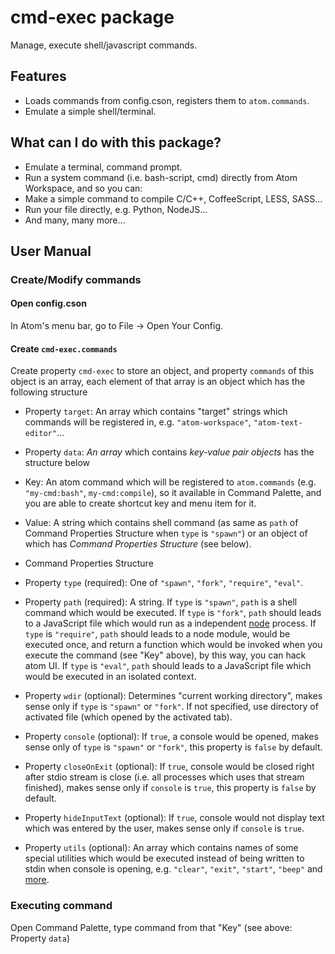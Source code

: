 
# cmd-exec package

Manage, execute shell/javascript commands.

## Features
 - Loads commands from config.cson, registers them to `atom.commands`.
 - Emulate a simple shell/terminal.

## What can I do with this package?
 - Emulate a terminal, command prompt.
 - Run a system command (i.e. bash-script, cmd) directly from Atom Workspace, and so you can:
  - Make a simple command to compile C/C++, CoffeeScript, LESS, SASS...
  - Run your file directly, e.g. Python, NodeJS...
  - And many, many more...

## User Manual

### Create/Modify commands

#### Open config.cson

 In Atom's menu bar, go to File &rarr; Open Your Config.

#### Create `cmd-exec.commands`

Create property `cmd-exec` to store an object, and property `commands` of this object is an array, each element of that array is an object which has the following structure

 - Property `target`: An array which contains "target" strings which commands will be registered in, e.g. `"atom-workspace"`, `"atom-text-editor"`...

 - Property `data`: *An array* which contains *key-value pair objects* has the structure below
  - Key: An atom command which will be registered to `atom.commands` (e.g. `"my-cmd:bash"`, `my-cmd:compile`), so it available in Command Palette, and you are able to create shortcut key and menu item for it.
  - Value: A string which contains shell command (as same as `path` of Command Properties Structure when `type` is `"spawn"`) or an object of which has *Command Properties Structure* (see below).

 - Command Properties Structure
  - Property `type` (required): One of `"spawn"`, `"fork"`, `"require"`, `"eval"`.
  - Property `path` (required): A string. If `type` is `"spawn"`, `path` is a shell command which would be executed. If `type` is `"fork"`, `path` should leads to a JavaScript file which would run as a independent [node](https://nodejs.org) process. If `type` is `"require"`, `path` should leads to a node module, would be executed once, and return a function which would be invoked when you execute the command (see "Key" above), by this way, you can hack atom UI. If `type` is `"eval"`, `path` should leads to a JavaScript file which would be executed in an isolated context.
  - Property `wdir` (optional): Determines "current working directory", makes sense only if `type` is `"spawn"` or `"fork"`. If not specified, use directory of activated file (which opened by the activated tab).
  - Property `console` (optional): If `true`, a console would be opened, makes sense only of `type` is `"spawn"` or `"fork"`, this property is `false` by default.
  - Property `closeOnExit` (optional): If `true`, console would be closed right after stdio stream is close (i.e. all processes which uses that stream finished), makes sense only if `console` is `true`, this property is `false` by default.
  - Property `hideInputText` (optional): If `true`, console would not display text which was entered by the user, makes sense only if `console` is `true`.
  - Property `utils` (optional): An array which contains names of some special utilities which would be executed instead of being written to stdin when console is opening, e.g. `"clear"`, `"exit"`, `"start"`, `"beep"` and [more](https://github.com/ksxatompackages/cmd-exec/blob/master/lib/special-commands.js#L98).

### Executing command

Open Command Palette, type command from that "Key" (see above: Property `data`)
